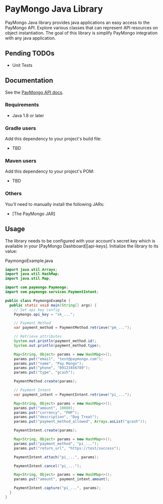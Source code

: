 # PayMongo Java Library
PayMongo Java library provides java applications an easy access to the PayMongo API. Explore various classes that can represent API resources on object instantiation. The goal of this library is simplify PayMongo integration with any java application.

## Pending TODOs

- Unit Tests

## Documentation

See the [PayMongo API docs](https://developers.paymongo.com/reference/getting-started-with-your-api).

### Requirements

- Java 1.8 or later

### Gradle users

Add this dependency to your project's build file:
 - TBD

### Maven users

Add this dependency to your project's POM:
 - TBD

### Others

You'll need to manually install the following JARs:

- [The PayMongo JAR]<link>

## Usage

The library needs to be configured with your account's secret key which is
available in your [PayMongo Dashboard][api-keys]. Initialize the library to its
value:

PaymongoExample.java

```java
import java.util.Arrays;
import java.util.HashMap;
import java.util.Map;

import com.paymongo.Paymongo;
import com.paymongo.services.PaymentIntent;

public class PaymongoExample {
  public static void main(String[] args) {
    // Set api key config
    Paymongo.api_key = "sk_...";

    // Payment Method
    var payment_method = PaymentMethod.retrieve("pm_...");

    // Retrieve attributes
    System.out.println(payment_method.id);
    System.out.println(payment_method.type);

    Map<String, Object> params = new HashMap<>();
    params.put("email", "test@paymongo.com");
    params.put("name", "Pay Mongo");
    params.put("phone", "09123456789");
    params.put("type", "gcash");

    PaymentMethod.create(params);

    // Payment Intent
    var payment_intent = PaymentIntent.retrieve("pi_...");

    Map<String, Object> params = new HashMap<>();
    params.put("amount", 10000);
    params.put("currency", "PHP");
    params.put("description", "Dog Treat");
    params.put("payment_method_allowed", Arrays.asList("gcash"));

    PaymentIntent.create(params);

    Map<String, Object> params = new HashMap<>();
    params.put("payment_method", "pi_...");
    params.put("return_url", "https://test/success");

    PaymentIntent.attach("pi_...", params);

    PaymentIntent.cancel("pi_...");

    Map<String, Object> params = new HashMap<>();
    params.put("amount", payment_intent.amount);

    PaymentIntent.capture("pi_...", params);
  }
}

```

